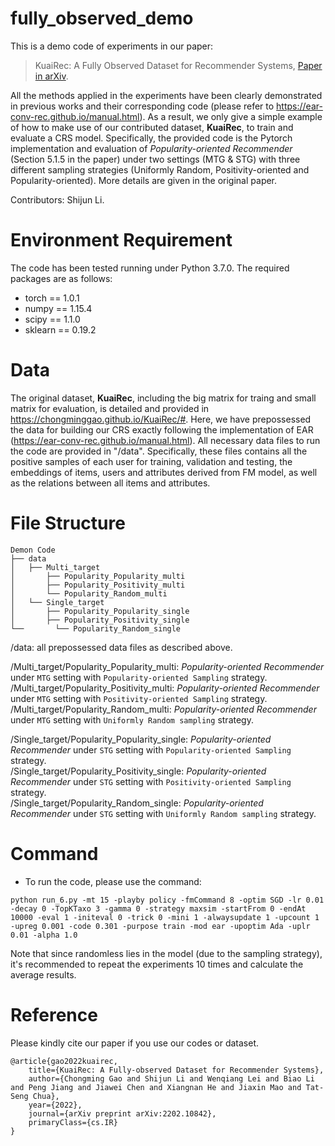 # fully_observed_demo

This is a demo code of experiments in our paper:
>KuaiRec: A Fully Observed Dataset for Recommender Systems, [Paper in arXiv](https://arxiv.org/abs/2202.10842).

All the methods applied in the experiments have been clearly demonstrated in previous works and their corresponding code (please refer to https://ear-conv-rec.github.io/manual.html). As a result, we only give a simple example of how to make use of our contributed dataset, **KuaiRec**, to train and evaluate a CRS model. Specifically, the provided code is the Pytorch implementation and evaluation of *Popularity-oriented Recommender* (Section 5.1.5 in the paper) under two settings (MTG & STG) with three different sampling strategies (Uniformly Random, Positivity-oriented and Popularity-oriented). More details are given in the original paper.


Contributors: Shijun Li.

# Environment Requirement
The code has been tested running under Python 3.7.0. The required packages are as follows:
* torch == 1.0.1
* numpy == 1.15.4
* scipy == 1.1.0
* sklearn == 0.19.2

# Data
The original dataset, **KuaiRec**, including the big matrix for traing and small matrix for evaluation, is detailed and provided in https://chongminggao.github.io/KuaiRec/#. 
Here, we have prepossessed the data for building our CRS exactly following the implementation of EAR (https://ear-conv-rec.github.io/manual.html). All necessary data files to run the code are provided in "/data". Specifically, these files contains all the positive samples of each user for training, validation and testing, the embeddings of items, users and attributes derived from FM model, as well as the relations between all items and attributes. 

# File Structure

  ```shell
Demon Code
├── data
│   ├── Multi_target 
│       ├── Popularity_Popularity_multi
│       ├── Popularity_Positivity_multi
│       └── Popularity_Random_multi
│   └── Single_target
│       ├── Popularity_Popularity_single
│       ├── Popularity_Positivity_single
└──       └── Popularity_Random_single
  ```

/data: all prepossessed data files as described above.


/Multi_target/Popularity_Popularity_multi: *Popularity-oriented Recommender* under `MTG` setting with `Popularity-oriented Sampling` strategy.   
/Multi_target/Popularity_Positivity_multi: *Popularity-oriented Recommender* under `MTG` setting with `Positivity-oriented Sampling` strategy.  
/Multi_target/Popularity_Random_multi: *Popularity-oriented Recommender* under `MTG` setting with `Uniformly Random sampling` strategy.


/Single_target/Popularity_Popularity_single: *Popularity-oriented Recommender* under `STG` setting with `Popularity-oriented Sampling` strategy.  
/Single_target/Popularity_Positivity_single: *Popularity-oriented Recommender* under `STG` setting with `Positivity-oriented Sampling` strategy.  
/Single_target/Popularity_Random_single: *Popularity-oriented Recommender* under `STG` setting with `Uniformly Random sampling` strategy.

# Command
* To run the code, please use the command:
```
python run_6.py -mt 15 -playby policy -fmCommand 8 -optim SGD -lr 0.01 -decay 0 -TopKTaxo 3 -gamma 0 -strategy maxsim -startFrom 0 -endAt 10000 -eval 1 -initeval 0 -trick 0 -mini 1 -alwaysupdate 1 -upcount 1 -upreg 0.001 -code 0.301 -purpose train -mod ear -upoptim Ada -uplr 0.01 -alpha 1.0
```
Note that since randomless lies in the model (due to the sampling strategy), it's recommended to repeat the experiments 10 times and calculate the average results.

# Reference

Please kindly cite our paper if you use our codes or dataset.
```
@article{gao2022kuairec,
	title={KuaiRec: A Fully-observed Dataset for Recommender Systems}, 
	author={Chongming Gao and Shijun Li and Wenqiang Lei and Biao Li and Peng Jiang and Jiawei Chen and Xiangnan He and Jiaxin Mao and Tat-Seng Chua},
	year={2022},
	journal={arXiv preprint arXiv:2202.10842},
	primaryClass={cs.IR}
}
```










